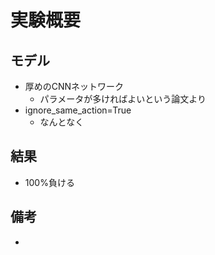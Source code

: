# 実験概要

## モデル
- 厚めのCNNネットワーク
    - パラメータが多ければよいという論文より
- ignore_same_action=True
    - なんとなく
 
## 結果
- 100%負ける

## 備考
- 
